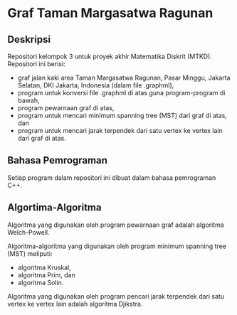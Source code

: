# Graf Taman Margasatwa Ragunan
## Deskripsi
Repositori kelompok 3 untuk proyek akhir Matematika Diskrit (MTKD).
Repositori ini berisi:
* graf jalan kaki area Taman Margasatwa Ragunan, Pasar Minggu, Jakarta Selatan, DKI Jakarta, Indonesia (dalam file .graphml),
* program untuk konversi file .graphml di atas guna program-program di bawah,
* program pewarnaan graf di atas,
* program untuk mencari minimum spanning tree (MST) dari graf di atas, dan
* program untuk mencari jarak terpendek dari satu vertex ke vertex lain dari graf di atas.

## Bahasa Pemrograman
Setiap program dalam repositori ini dibuat dalam bahasa pemrograman C++.

## Algortima-Algoritma
Algoritma yang digunakan oleh program pewarnaan graf adalah algoritma Welch-Powell.


Algoritma-algoritma yang digunakan oleh program minimum spanning tree (MST) meliputi:
* algoritma Kruskal,
* algoritma Prim, dan
* algoritma Solin.

Algoritma yang digunakan oleh program pencari jarak terpendek dari satu vertex ke vertex lain adalah algoritma Djikstra.
